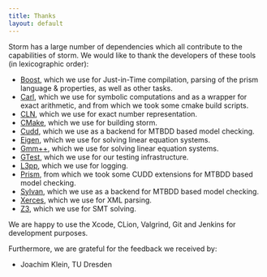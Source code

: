 ```yaml
---
title: Thanks
layout: default
---
```


Storm has a large number of dependencies which all contribute to the capabilities of storm. 
We would like to thank the developers of these tools (in lexicographic order):

- [Boost](http://www.boost.org), which we use for Just-in-Time compilation, parsing of the prism language & properties, as well as other tasks.
- [Carl](http://smtrat.github.io/carl/), which we use for symbolic computations and as a wrapper for exact arithmetic, and from which we took some cmake build scripts.
- [CLN](http://www.ginac.de/CLN/), which we use for exact number representation.
- [CMake](https://cmake.org), which we use for building storm.
- [Cudd](http://vlsi.colorado.edu/~fabio/CUDD/cudd.pdf), which we use as a backend for MTBDD based model checking.
- [Eigen](http://eigen.tuxfamily.org/index.php?title=Main_Page), which we use for solving linear equation systems.
- [Gmm++](http://download.gna.org/getfem/html/homepage/gmm/), which we use for solving linear equation systems.
- [GTest](https://github.com/google/googletest), which we use for our testing infrastructure.
- [L3pp](https://github.com/hbruintjes/l3pp), which we use for logging.
- [Prism](http://www.prismmodelchecker.org), from which we took some CUDD extensions for MTBDD based model checking.
- [Sylvan](http://fmt.cs.utwente.nl/tools/sylvan/), which we use as a backend for MTBDD based model checking.
- [Xerces](https://xerces.apache.org), which we use for XML parsing.
- [Z3](https://github.com/Z3Prover/z3/wiki), which we use for SMT solving.

We are happy to use the Xcode, CLion, Valgrind, Git and Jenkins for development purposes.

Furthermore, we are grateful for the feedback we received by:

- Joachim Klein, TU Dresden
